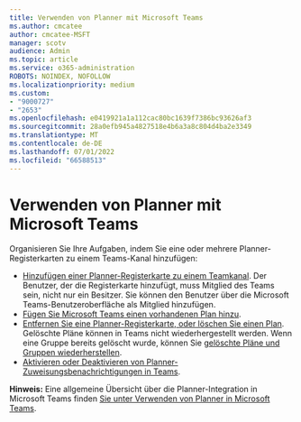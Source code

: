 ```yaml
---
title: Verwenden von Planner mit Microsoft Teams
ms.author: cmcatee
author: cmcatee-MSFT
manager: scotv
audience: Admin
ms.topic: article
ms.service: o365-administration
ROBOTS: NOINDEX, NOFOLLOW
ms.localizationpriority: medium
ms.custom:
- "9000727"
- "2653"
ms.openlocfilehash: e0419921a1a112cac80bc1639f7386bc93626af3
ms.sourcegitcommit: 28a0efb945a4827518e4b6a3a8c804d4ba2e3349
ms.translationtype: MT
ms.contentlocale: de-DE
ms.lasthandoff: 07/01/2022
ms.locfileid: "66588513"
---
```

# <a name="using-planner-with-microsoft-teams"></a>Verwenden von Planner mit Microsoft Teams

Organisieren Sie Ihre Aufgaben, indem Sie eine oder mehrere Planner-Registerkarten zu einem Teams-Kanal hinzufügen: 

- [Hinzufügen einer Planner-Registerkarte zu einem Teamkanal](https://support.microsoft.com/office/use-planner-in-microsoft-teams-62798a9f-e8f7-4722-a700-27dd28a06ee0?ui=en-us&rs=en-us&ad=us#bkmk_addaplannertabtoateamchannel). Der Benutzer, der die Registerkarte hinzufügt, muss Mitglied des Teams sein, nicht nur ein Besitzer. Sie können den Benutzer über die Microsoft Teams-Benutzeroberfläche als Mitglied hinzufügen.
- [Fügen Sie Microsoft Teams einen vorhandenen Plan hinzu](https://techcommunity.microsoft.com/t5/Planner-Blog/Bringing-a-Plan-into-Microsoft-Teams/ba-p/57463).
- [Entfernen Sie eine Planner-Registerkarte, oder löschen Sie einen Plan](https://support.microsoft.com/office/use-planner-in-microsoft-teams-62798a9f-e8f7-4722-a700-27dd28a06ee0?ui=en-us&rs=en-us&ad=us#bkmk_removeaplannertabordeleteaplan). Gelöschte Pläne können in Teams nicht wiederhergestellt werden. Wenn eine Gruppe bereits gelöscht wurde, können Sie [gelöschte Pläne und Gruppen wiederherstellen](https://blogs.msdn.microsoft.com/brismith/2017/03/29/microsoft-planner-now-you-can-recover-deleted-plans-and-groups).
- [Aktivieren oder Deaktivieren von Planner-Zuweisungsbenachrichtigungen in Teams](https://support.microsoft.com/office/use-planner-in-microsoft-teams-62798a9f-e8f7-4722-a700-27dd28a06ee0?ui=en-us&rs=en-us&ad=us#bkmk_getplannerassignmentnotificationsinteams).

**Hinweis:** Eine allgemeine Übersicht über die Planner-Integration in Microsoft Teams finden [Sie unter Verwenden von Planner in Microsoft Teams](https://support.microsoft.com/office/use-planner-in-microsoft-teams-62798a9f-e8f7-4722-a700-27dd28a06ee0).